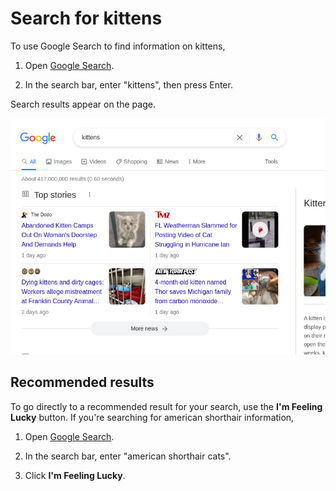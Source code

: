 # Search for kittens

To use Google Search to find information on kittens,

1.  Open [Google Search](https://www.google.com).

    [comment]: # (test {"testId":"process-search-kittens", "action":"startRecording", "filename":"results.gif", "gifOptions": {"fps":15, "width":300}})
    [comment]: # (test {"testId":"process-search-kittens", "action":"goTo", "uri":"www.google.com"})

2.  In the search bar, enter "kittens", then press Enter.

    [comment]: # (test {"testId":"process-search-kittens", "action":"moveMouse", "css":"#gbqfbb", "alignH": "center", "alignV": "center"})
    [comment]: # (test {"testId":"process-search-kittens", "action":"wait", "duration":"5000"})
    [comment]: # (test {"testId":"process-search-kittens", "action":"moveMouse", "css":"[title=Search]", "alignV": "center"})
    [comment]: # (test {"testId":"process-search-kittens", "action":"type", "css":"[title=Search]", "keys":"kittens", "trailingSpecialKey":"Enter"})
    [comment]: # (test {"testId":"process-search-kittens", "action":"wait", "duration":"5000"})
    [comment]: # (test {"testId":"process-search-kittens", "action":"scroll", "y": 300})
    [comment]: # (test {"testId":"process-search-kittens", "action":"stopRecording"})
    [comment]: # (test {"testId":"process-search-kittens", "action":"screenshot", "filename":"results.png"})

Search results appear on the page.

![Search results for 'kittens'.](results.png)

## Recommended results

To go directly to a recommended result for your search, use the **I'm Feeling Lucky** button. If you're searching for american shorthair information,

[comment]: # (test {"testId":"text-match-lucky", "action":"goTo", "uri":"www.google.com"})
[comment]: # (test {"testId":"text-match-lucky", "action":"matchText", "css":"#gbqfbb", "text":"I'm Feeling Lucky"})

1.  Open [Google Search](https://www.google.com).

    [comment]: # (test {"testId":"process-lucky-shorthair", "action":"goTo", "uri":"www.google.com"})

2.  In the search bar, enter "american shorthair cats".

    [comment]: # (test {"testId":"process-lucky-shorthair", "action":"type", "css":"[title=Search]", "keys":"american shorthair cats"})

3.  Click **I'm Feeling Lucky**.

    [comment]: # (test {"testId":"process-lucky-shorthair", "action":"click", "css":"#gbqfbb"})